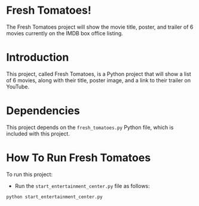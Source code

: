 # Fresh Tomatoes!
The Fresh Tomatoes project will show the movie title, poster, and trailer of 6 movies currently on the IMDB box office listing.

# Introduction
This project, called Fresh Tomatoes, is a Python project that will show a list of 6 movies, along with their title, poster image, and a link to their trailer on YouTube.

# Dependencies
This project depends on the `fresh_tomatoes.py` Python file, which is included with this project.

# How To Run Fresh Tomatoes
To run this project:

- Run the `start_entertainment_center.py` file as follows:

```bash
python start_entertainment_center.py
```